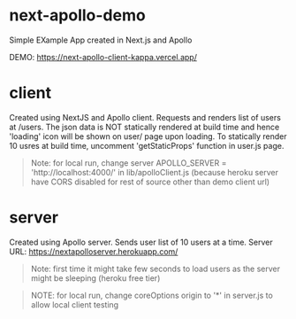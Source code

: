 # next-apollo-demo
Simple EXample App created in Next.js and Apollo

DEMO:  https://next-apollo-client-kappa.vercel.app/

# client
Created using NextJS and Apollo client. Requests and renders list of users at /users. The json data is NOT statically rendered at build time and hence 'loading' icon will be shown on user/ page upon loading. To statically render 10 usres at build time, uncomment 'getStaticProps' function in user.js page.

> Note: for local run, change server APOLLO_SERVER = 'http://localhost:4000/' in lib/apolloClient.js (because heroku server have CORS disabled for rest of source other than demo client url)

# server
Created using Apollo server. Sends user list of 10 users at a time. Server URL: https://nextapolloserver.herokuapp.com/

> Note: first time it might take few seconds to load users as the server might be sleeping (heroku free tier)

> NOTE: for local run, change coreOptions origin to '*' in server.js to allow local client testing
